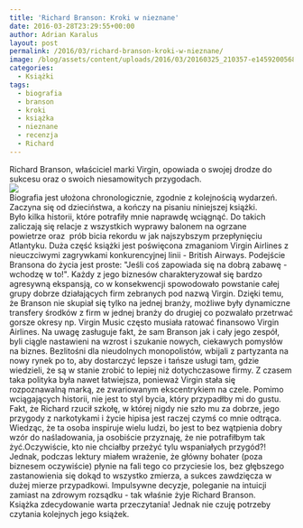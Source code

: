 ```yaml
---
title: 'Richard Branson: Kroki w nieznane'
date: 2016-03-28T23:29:55+00:00
author: Adrian Karalus
layout: post
permalink: /2016/03/richard-branson-kroki-w-nieznane/
image: /blog/assets/content/uploads/2016/03/20160325_210357-e1459200568934-250x250.jpg
categories:
  - Książki
tags:
  - biografia
  - branson
  - kroki
  - książka
  - nieznane
  - recenzja
  - Richard
---
```

Richard Branson, właściciel marki Virgin, opowiada o swojej drodze do sukcesu oraz o swoich niesamowitych przygodach.  
![](/blog/assets/content/uploads/2016/03/20160325_210357-e1459200568934-225x300.jpg)  
Biografia jest ułożona chronologicznie, zgodnie z kolejnością wydarzeń. Zaczyna się od dzieciństwa, a kończy na pisaniu niniejszej książki.  
Było kilka historii, które potrafiły mnie naprawdę wciągnąć. Do takich zaliczają się relacje z wszystkich wyprawy balonem na ogrzane powietrze oraz  prób bicia rekordu w jak najszybszym przepłynięciu Atlantyku. Duża część książki jest poświęcona zmaganiom Virgin Airlines z nieuczciwymi zagrywkami konkurencyjnej linii - British Airways. Podejście Bransona do życia jest proste: "Jeśli coś zapowiada się na dobrą zabawę - wchodzę w to!". Każdy z jego biznesów charakteryzował się bardzo agresywną ekspansją, co w konsekwencji spowodowało powstanie całej grupy dobrze działających firm zebranych pod nazwą Virgin. Dzięki temu, że Branson nie skupiał się tylko na jednej branży, możliwe były dynamiczne transfery środków z firm w jednej branży do drugiej co pozwalało przetrwać gorsze okresy np. Virgin Music często musiała ratować finansowo Virgin Airlines. Na uwagę zasługuje fakt, że sam Branson jak i cały jego zespół, byli ciągle nastawieni na wzrost i szukanie nowych, ciekawych pomysłów na biznes. Bezlitośni dla nieudolnych monopolistów, wbijali z partyzanta na nowy rynek po to, aby dostarczyć lepsze i tańsze usługi tam, gdzie wiedzieli, że są w stanie zrobić to lepiej niż dotychczasowe firmy. Z czasem taka polityka była nawet łatwiejsza, ponieważ Virgin stała się rozpoznawalną marką, ze zwariowanym ekscentrykiem na czele. Pomimo wciągających historii, nie jest to styl bycia, który przypadłby mi do gustu. Fakt, że Richard rzucił szkołę, w której nigdy nie szło mu za dobrze, jego przygody z narkotykami i życie hipisa jest raczej czymś co mnie odtrąca. Wiedząc, że ta osoba inspiruje wielu ludzi, bo jest to bez wątpienia dobry wzór do naśladowania, ja osobiście przyznaję, że nie potrafiłbym tak żyć.Oczywiście, kto nie chciałby przeżyć tylu wspaniałych przygód?! Jednak, podczas lektury miałem wrażenie, że główny bohater (poza biznesem oczywiście) płynie na fali tego co przyciesie los, bez głębszego zastanowienia się dokąd to wszystko zmierza, a sukces zawdzięcza w dużej mierze przypadkowi. Impulsywne decyzje, poleganie na intuicji zamiast na zdrowym rozsądku - tak właśnie żyje Richard Branson.  
Książka zdecydowanie warta przeczytania! Jednak nie czuję potrzeby czytania kolejnych jego książek.